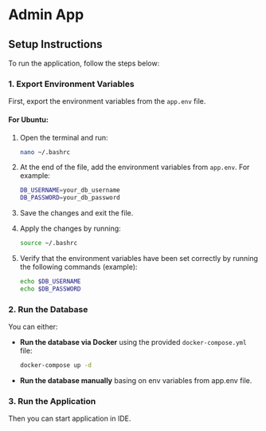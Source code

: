 # Admin App

## Setup Instructions

To run the application, follow the steps below:

### 1. Export Environment Variables
First, export the environment variables from the `app.env` file.

#### For Ubuntu:

1. Open the terminal and run:

    ```bash
    nano ~/.bashrc
    ```

2. At the end of the file, add the environment variables from `app.env`. For example:

    ```bash
    DB_USERNAME=your_db_username
    DB_PASSWORD=your_db_password
    ```

3. Save the changes and exit the file.

4. Apply the changes by running:

    ```bash
    source ~/.bashrc
    ```

5. Verify that the environment variables have been set correctly by running the following commands (example):

    ```bash
    echo $DB_USERNAME
    echo $DB_PASSWORD
    ```

### 2. Run the Database

You can either:

- **Run the database via Docker** using the provided `docker-compose.yml` file:

    ```bash
    docker-compose up -d
    ```

- **Run the database manually** basing on env variables from app.env file.

### 3. Run the Application

Then you can start application in IDE.

